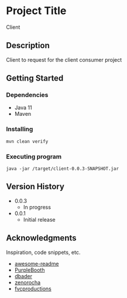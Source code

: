 # Project Title

Client

## Description

Client to request for the client consumer project

## Getting Started

### Dependencies

* Java 11
* Maven

### Installing

```bash
mvn clean verify
```

### Executing program

```
java -jar /target/client-0.0.3-SNAPSHOT.jar
```

## Version History

* 0.0.3
    * In progress
* 0.0.1
    * Initial release
    
## Acknowledgments

Inspiration, code snippets, etc.
* [awesome-readme](https://github.com/matiassingers/awesome-readme)
* [PurpleBooth](https://gist.github.com/PurpleBooth/109311bb0361f32d87a2)
* [dbader](https://github.com/dbader/readme-template)
* [zenorocha](https://gist.github.com/zenorocha/4526327)
* [fvcproductions](https://gist.github.com/fvcproductions/1bfc2d4aecb01a834b46)